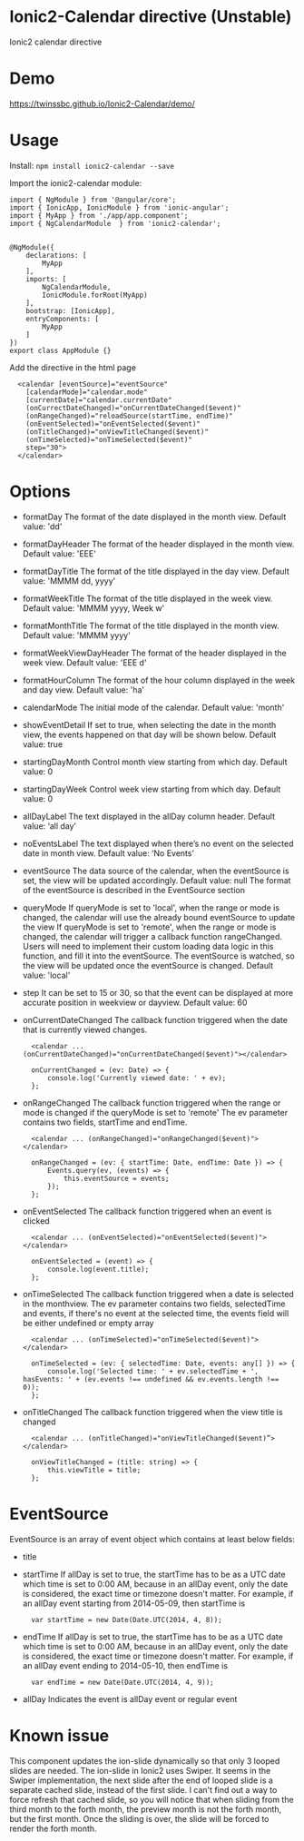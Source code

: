 # Ionic2-Calendar directive (Unstable)

Ionic2 calendar directive

# Demo
https://twinssbc.github.io/Ionic2-Calendar/demo/

# Usage

Install: `npm install ionic2-calendar --save`

Import the ionic2-calendar module:

```
import { NgModule } from '@angular/core';
import { IonicApp, IonicModule } from 'ionic-angular';
import { MyApp } from './app/app.component';
import { NgCalendarModule  } from 'ionic2-calendar';


@NgModule({
    declarations: [
        MyApp
    ],
    imports: [
        NgCalendarModule,
        IonicModule.forRoot(MyApp)
    ],
    bootstrap: [IonicApp],
    entryComponents: [
        MyApp
    ]
})
export class AppModule {}
```

Add the directive in the html page

      <calendar [eventSource]="eventSource"
        [calendarMode]="calendar.mode"
        [currentDate]="calendar.currentDate"
        (onCurrectDateChanged)="onCurrentDateChanged($event)"
        (onRangeChanged)="reloadSource(startTime, endTime)"
        (onEventSelected)="onEventSelected($event)"
        (onTitleChanged)="onViewTitleChanged($event)"
        (onTimeSelected)="onTimeSelected($event)"
        step="30">
      </calendar>


# Options

* formatDay
The format of the date displayed in the month view.
Default value: 'dd'
* formatDayHeader
The format of the header displayed in the month view.
Default value: 'EEE'
* formatDayTitle
The format of the title displayed in the day view.
Default value: 'MMMM dd, yyyy'
* formatWeekTitle
The format of the title displayed in the week view.
Default value: 'MMMM yyyy, Week w'
* formatMonthTitle
The format of the title displayed in the month view.
Default value: 'MMMM yyyy'
* formatWeekViewDayHeader
The format of the header displayed in the week view.
Default value: 'EEE d'
* formatHourColumn
The format of the hour column displayed in the week and day view.
Default value: 'ha'
* calendarMode
The initial mode of the calendar.
Default value: 'month'
* showEventDetail
If set to true, when selecting the date in the month view, the events happened on that day will be shown below.
Default value: true
* startingDayMonth
Control month view starting from which day.
Default value: 0
* startingDayWeek
Control week view starting from which day.
Default value: 0
* allDayLabel
The text displayed in the allDay column header.
Default value: ‘all day’
* noEventsLabel
The text displayed when there’s no event on the selected date in month view.
Default value: ‘No Events’
* eventSource
The data source of the calendar, when the eventSource is set, the view will be updated accordingly.
Default value: null
The format of the eventSource is described in the EventSource section
* queryMode
If queryMode is set to 'local', when the range or mode is changed, the calendar will use the already bound eventSource to update the view
If queryMode is set to 'remote', when the range or mode is changed, the calendar will trigger a callback function rangeChanged.
Users will need to implement their custom loading data logic in this function, and fill it into the eventSource. The eventSource is watched, so the view will be updated once the eventSource is changed.
Default value: 'local'
* step
It can be set to 15 or 30, so that the event can be displayed at more accurate position in weekview or dayview.
Default value: 60
* onCurrentDateChanged
The callback function triggered when the date that is currently viewed changes.

        <calendar ... (onCurrentDateChanged)="onCurrentDateChanged($event)"></calendar>

        onCurrentChanged = (ev: Date) => {
            console.log('Currently viewed date: ' + ev);
        };

* onRangeChanged
The callback function triggered when the range or mode is changed if the queryMode is set to 'remote'
The ev parameter contains two fields, startTime and endTime.

        <calendar ... (onRangeChanged)="onRangeChanged($event)"></calendar>

        onRangeChanged = (ev: { startTime: Date, endTime: Date }) => {
            Events.query(ev, (events) => {
                this.eventSource = events;
            });
        };

* onEventSelected
The callback function triggered when an event is clicked

        <calendar ... (onEventSelected)="onEventSelected($event)"></calendar>

        onEventSelected = (event) => {
            console.log(event.title);
        };

* onTimeSelected
The callback function triggered when a date is selected in the monthview.
The ev parameter contains two fields, selectedTime and events, if there's no event at the selected time, the events field will be either undefined or empty array

        <calendar ... (onTimeSelected)="onTimeSelected($event)"></calendar>

        onTimeSelected = (ev: { selectedTime: Date, events: any[] }) => {
            console.log('Selected time: ' + ev.selectedTime + ', hasEvents: ' + (ev.events !== undefined && ev.events.length !== 0));
        };

* onTitleChanged
The callback function triggered when the view title is changed

        <calendar ... (onTitleChanged)="onViewTitleChanged($event)”></calendar>

        onViewTitleChanged = (title: string) => {
            this.viewTitle = title;
        };

# EventSource

EventSource is an array of event object which contains at least below fields:

* title
* startTime
If allDay is set to true, the startTime has to be as a UTC date which time is set to 0:00 AM, because in an allDay event, only the date is considered, the exact time or timezone doesn't matter.
For example, if an allDay event starting from 2014-05-09, then startTime is

        var startTime = new Date(Date.UTC(2014, 4, 8));

* endTime
If allDay is set to true, the startTime has to be as a UTC date which time is set to 0:00 AM, because in an allDay event, only the date is considered, the exact time or timezone doesn't matter.
For example, if an allDay event ending to 2014-05-10, then endTime is

        var endTime = new Date(Date.UTC(2014, 4, 9));

* allDay
Indicates the event is allDay event or regular event

# Known issue
This component updates the ion-slide dynamically so that only 3 looped slides are needed.
The ion-slide in Ionic2 uses Swiper. It seems in the Swiper implementation, the next slide after the end of looped slide is a separate cached slide, instead of the first slide.
I can't find out a way to force refresh that cached slide, so you will notice that when sliding from the third month to the forth month, the preview month is not the forth month, but the first month.
Once the sliding is over, the slide will be forced to render the forth month.